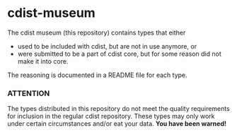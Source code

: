 # cdist-museum

The cdist museum (this repository) contains types that either
* used to be included with cdist, but are not in use anymore, or
* were submitted to be a part of cdist core, but for some reason did not make it into core.

The reasoning is documented in a README file for each type.


### ATTENTION

The types distributed in this repository do not meet the quality requirements
for inclusion in the regular cdist repository.  These types may only work under
certain circumstances and/or eat your data. **You have been warned!**
